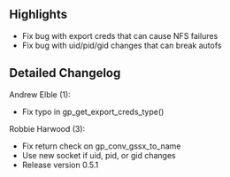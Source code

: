 ## Highlights


- Fix bug with export creds that can cause NFS failures
- Fix bug with uid/pid/gid changes that can break autofs


## Detailed Changelog

Andrew Elble (1):                            

- Fix typo in gp_get_export_creds_type()


Robbie Harwood (3):

- Fix return check on gp_conv_gssx_to_name
- Use new socket if uid, pid, or gid changes
- Release version 0.5.1




